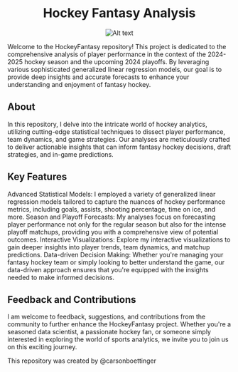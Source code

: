 <h1 align="center">Hockey Fantasy Analysis</h1>

<p align="center">
  <img src="https://www.stockvault.net/data/2016/07/05/203867/preview16.jpg" alt="Alt text">
</p>

<p>Welcome to the HockeyFantasy repository! This project is dedicated to the comprehensive analysis of player performance in the context of the 2024-2025 hockey season and the upcoming 2024 playoffs. By leveraging various sophisticated generalized linear regression models, our goal is to provide deep insights and accurate forecasts to enhance your understanding and enjoyment of fantasy hockey.
</p>
<h2>About</h2>
In this repository, I delve into the intricate world of hockey analytics, utilizing cutting-edge statistical techniques to dissect player performance, team dynamics, and game strategies. Our analyses are meticulously crafted to deliver actionable insights that can inform fantasy hockey decisions, draft strategies, and in-game predictions.

<h2>Key Features</h2>
Advanced Statistical Models: I employed a variety of generalized linear regression models tailored to capture the nuances of hockey performance metrics, including goals, assists, shooting percentage, time on ice, and more.
Season and Playoff Forecasts: My analyses focus on forecasting player performance not only for the regular season but also for the intense playoff matchups, providing you with a comprehensive view of potential outcomes.
Interactive Visualizations: Explore my interactive visualizations to gain deeper insights into player trends, team dynamics, and matchup predictions.
Data-driven Decision Making: Whether you're managing your fantasy hockey team or simply looking to better understand the game, our data-driven approach ensures that you're equipped with the insights needed to make informed decisions.

<h2>Feedback and Contributions</h2>
I am welcome to feedback, suggestions, and contributions from the community to further enhance the HockeyFantasy project. Whether you're a seasoned data scientist, a passionate hockey fan, or someone simply interested in exploring the world of sports analytics, we invite you to join us on this exciting journey.

<p> 
  
  This repository was created by @carsonboettinger </p>
